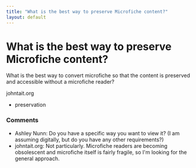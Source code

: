 ```yaml
---
title: "What is the best way to preserve Microfiche content?"
layout: default
---
```

What is the best way to preserve Microfiche content?
=====================
What is the best way to convert microfiche so that the content is
preserved and accessible without a microfiche reader?

johntait.org

<ul class="tags"><li class="tag">preservation</li></ul>

### Comments ###
* Ashley Nunn: Do you have a specific way you want to view it? (I am assuming
digitally, but do you have any other requirements?)
* johntait.org: Not particularly. Microfiche readers are becoming obsolescent and
microfiche itself is fairly fragile, so I'm looking for the general
approach.


